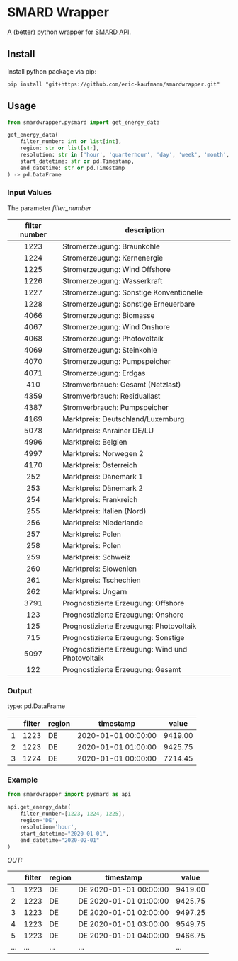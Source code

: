 # SMARD Wrapper

A (better) python wrapper for [SMARD API](https://smard.api.bund.dev/).

## Install

Install python package via pip:
```
pip install "git+https://github.com/eric-kaufmann/smardwrapper.git"
```

## Usage

```python
from smardwrapper.pysmard import get_energy_data

get_energy_data(
    filter_number: int or list[int],
    region: str or list[str],
    resolution: str in ['hour', 'quarterhour', 'day', 'week', 'month', 'year'],
    start_datetime: str or pd.Timestamp,
    end_datetime: str or pd.Timestamp
) -> pd.DataFrame
```

### Input Values

The parameter *filter_number* 

| filter number | description                                      |
|:-------------:|--------------------------------------------------|
|     1223      | Stromerzeugung: Braunkohle                       |
|     1224      | Stromerzeugung: Kernenergie                      |
|     1225      | Stromerzeugung: Wind Offshore                    |
|     1226      | Stromerzeugung: Wasserkraft                      |
|     1227      | Stromerzeugung: Sonstige Konventionelle          |
|     1228      | Stromerzeugung: Sonstige Erneuerbare             |
|     4066      | Stromerzeugung: Biomasse                         |
|     4067      | Stromerzeugung: Wind Onshore                     |
|     4068      | Stromerzeugung: Photovoltaik                     |
|     4069      | Stromerzeugung: Steinkohle                       |
|     4070      | Stromerzeugung: Pumpspeicher                     |
|     4071      | Stromerzeugung: Erdgas                           |
|      410      | Stromverbrauch: Gesamt (Netzlast)                |
|     4359      | Stromverbrauch: Residuallast                     |
|     4387      | Stromverbrauch: Pumpspeicher                     |
|     4169      | Marktpreis: Deutschland/Luxemburg                |
|     5078      | Marktpreis: Anrainer DE/LU                       |
|     4996      | Marktpreis: Belgien                              |
|     4997      | Marktpreis: Norwegen 2                           |
|     4170      | Marktpreis: Österreich                           |
|      252      | Marktpreis: Dänemark 1                           |
|      253      | Marktpreis: Dänemark 2                           |
|      254      | Marktpreis: Frankreich                           |
|      255      | Marktpreis: Italien (Nord)                       |
|      256      | Marktpreis: Niederlande                          |
|      257      | Marktpreis: Polen                                |
|      258      | Marktpreis: Polen                                |
|      259      | Marktpreis: Schweiz                              |
|      260      | Marktpreis: Slowenien                            |
|      261      | Marktpreis: Tschechien                           |
|      262      | Marktpreis: Ungarn                               |
|     3791      | Prognostizierte Erzeugung: Offshore              |
|      123      | Prognostizierte Erzeugung: Onshore               |
|      125      | Prognostizierte Erzeugung: Photovoltaik          |
|      715      | Prognostizierte Erzeugung: Sonstige              |
|     5097      | Prognostizierte Erzeugung: Wind und Photovoltaik |
|      122      | Prognostizierte Erzeugung: Gesamt                |

### Output

type: pd.DataFrame

|   | filter | region | timestamp           | value   |
|---|--------|--------|---------------------|---------|
| 1 | 1223   | DE     | 2020-01-01 00:00:00 | 9419.00 |
| 2 | 1223   | DE     | 2020-01-01 01:00:00 | 9425.75 |
| 3 | 1224   | DE     | 2020-01-01 00:00:00 | 7214.45 |


### Example

```python
from smardwrapper import pysmard as api

api.get_energy_data(
    filter_number=[1223, 1224, 1225],
    region='DE',
    resolution='hour',
    start_datetime="2020-01-01",
    end_datetime="2020-02-01"
)
```
*OUT:*

|     | filter | region | timestamp              | value   |
|-----|--------|--------|------------------------|---------|
| 1   | 1223   | DE     | DE 2020-01-01 00:00:00 | 9419.00 |
| 2   | 1223   | DE     | DE 2020-01-01 01:00:00 | 9425.75 |
| 3   | 1223   | DE     | DE 2020-01-01 02:00:00 | 9497.25 |
| 4   | 1223   | DE     | DE 2020-01-01 03:00:00 | 9549.75 |
| 5   | 1223   | DE     | DE 2020-01-01 04:00:00 | 9466.75 |
| ... | ...    | ...    | ...                    | ...     |
